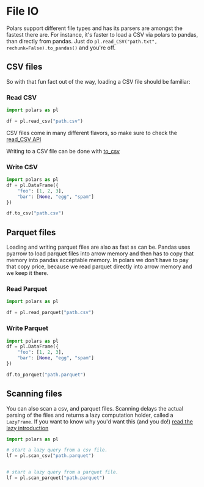 # File IO

Polars support different file types and has its parsers are amongst the fastest there are. For instance,
it's faster to load a CSV via polars to pandas, than directly from pandas. 
Just do `pl.read_CSV("path.txt", rechunk=False).to_pandas()` and you're off.

## CSV files
So with that fun fact out of the way, loading a CSV file should be familiar:

### Read CSV
```python
import polars as pl

df = pl.read_csv("path.csv")
```

CSV files come in many different flavors, so make sure to check the 
[read_CSV API](https://ritchie46.github.io/polars/python/polars/functions.html#polars.functions.read_CSV)

Writing to a CSV file can be done with [to_csv](https://ritchie46.github.io/polars/python/polars/frame.html#polars.frame.DataFrame.to_csv)

### Write CSV
```python
import polars as pl
df = pl.DataFrame({
    "foo": [1, 2, 3],
    "bar": [None, "egg", "spam"]
})

df.to_csv("path.csv")
```

## Parquet files
Loading and writing parquet files are also as fast as can be. Pandas uses pyarrow to load parquet files into arrow memory
and then has to copy that memory into pandas acceptable memory. In polars we don't have to pay that copy price, because
we read parquet directly into arrow memory and we keep it there.

### Read Parquet
```python
import polars as pl

df = pl.read_parquet("path.csv")
```

### Write Parquet
```python
import polars as pl
df = pl.DataFrame({
    "foo": [1, 2, 3],
    "bar": [None, "egg", "spam"]
})

df.to_parquet("path.parquet")
```

## Scanning files

You can also scan a csv, and parquet files. Scanning delays the actual parsing of the files and returns a lazy computation
holder, called a `LazyFrame`. If you want to know why you'd want this (and you do!) [read the lazy introduction](../lazy_polars/intro.md)

```python
import polars as pl

# start a lazy query from a csv file.
lf = pl.scan_csv("path.parquet")


# start a lazy query from a parquet file.
lf = pl.scan_parquet("path.parquet")
```


